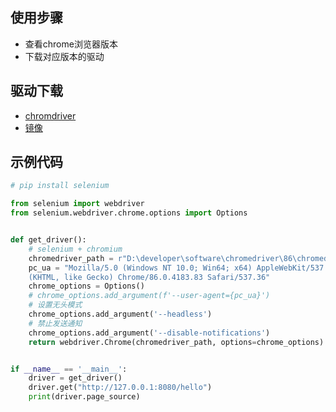 
## 使用步骤
- 查看chrome浏览器版本
- 下载对应版本的驱动

## 驱动下载
- [chromdriver](https://chromedriver.chromium.org/)
- [镜像](https://npm.taobao.org/mirrors/chromedriver/)



## 示例代码

```python
# pip install selenium

from selenium import webdriver
from selenium.webdriver.chrome.options import Options


def get_driver():
    # selenium + chromium
    chromedriver_path = r"D:\developer\software\chromedriver\86\chromedriver.exe"
    pc_ua = "Mozilla/5.0 (Windows NT 10.0; Win64; x64) AppleWebKit/537.36 \
    (KHTML, like Gecko) Chrome/86.0.4183.83 Safari/537.36"
    chrome_options = Options()
    # chrome_options.add_argument(f'--user-agent={pc_ua}')
    # 设置无头模式
    chrome_options.add_argument('--headless')
    # 禁止发送通知
    chrome_options.add_argument('--disable-notifications')
    return webdriver.Chrome(chromedriver_path, options=chrome_options)


if __name__ == '__main__':
    driver = get_driver()
    driver.get("http://127.0.0.1:8080/hello")
    print(driver.page_source)

```

